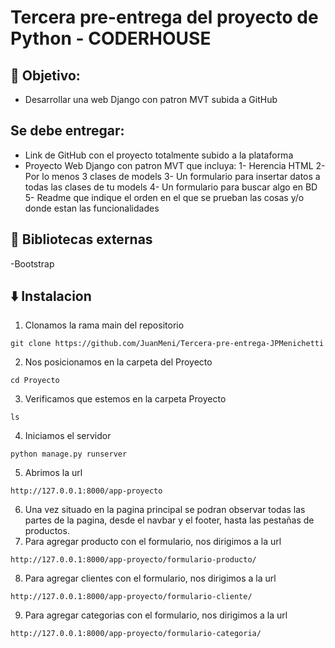 # Tercera pre-entrega del proyecto de Python - CODERHOUSE

## 📜 Objetivo:
- Desarrollar una web Django con patron MVT subida a GitHub

## Se debe entregar:
- Link de GitHub con el proyecto totalmente subido a la plataforma
- Proyecto Web Django con patron MVT que incluya:
  1- Herencia HTML
  2- Por lo menos 3 clases de models
  3- Un formulario para insertar datos a todas las clases de tu models
  4- Un formulario para buscar algo en BD
  5- Readme que indique el orden en el que se prueban las cosas y/o donde estan las funcionalidades

## 📗 Bibliotecas externas
-Bootstrap

## ⬇️ Instalacion

1. Clonamos la rama main del repositorio
```
git clone https://github.com/JuanMeni/Tercera-pre-entrega-JPMenichetti
```
2. Nos posicionamos en la carpeta del Proyecto
```
cd Proyecto
```
3. Verificamos que estemos en la carpeta Proyecto
```
ls
```
4. Iniciamos el servidor
```
python manage.py runserver
```
5. Abrimos la url
```
http://127.0.0.1:8000/app-proyecto
```
6. Una vez situado en la pagina principal se podran observar todas las partes de la pagina, desde el navbar y el footer, hasta las pestañas de productos.
7. Para agregar producto con el formulario, nos dirigimos a la url
```
http://127.0.0.1:8000/app-proyecto/formulario-producto/
```
8. Para agregar clientes con el formulario, nos dirigimos a la url
```
http://127.0.0.1:8000/app-proyecto/formulario-cliente/
```
9. Para agregar categorias con el formulario, nos dirigimos a la url
```
http://127.0.0.1:8000/app-proyecto/formulario-categoria/ 
```

